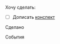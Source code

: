 Хочу сделать:
- [ ] Дописать [конспект](obsidian://open?vault=%D0%9D%D0%B0%D1%87%D0%B0%D0%BB%D0%BE%20%D0%BF%D1%83%D1%82%D0%B8&file=Stepic%2FPython%20%D0%B4%D0%BB%D1%8F%20%D0%BF%D1%80%D0%BE%D1%84%D0%B5%D1%81%D1%81%D0%B8%D0%BE%D0%BD%D0%B0%D0%BB%D0%BE%D0%B2)

Сделано

События